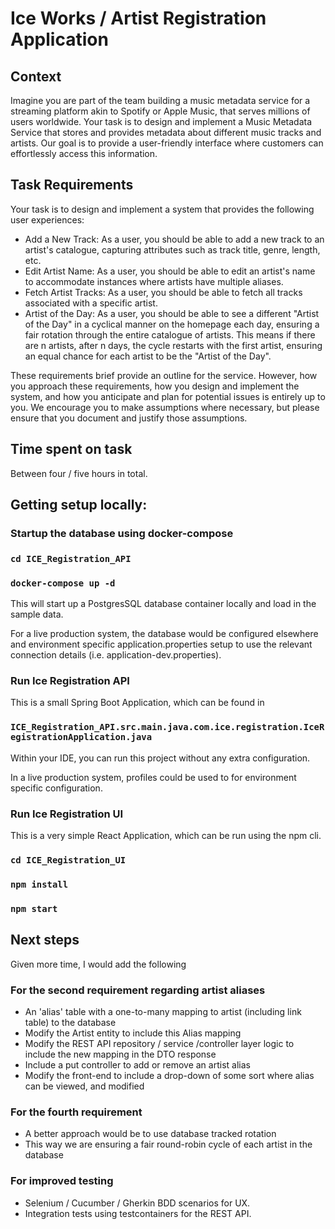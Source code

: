 #  Ice Works / Artist Registration Application

## Context
Imagine you are part of the team building a music metadata service for a streaming platform akin to Spotify
or Apple Music, that serves millions of users worldwide. Your task is to design and implement a Music
Metadata Service that stores and provides metadata about different music tracks and artists. Our goal is to
provide a user-friendly interface where customers can effortlessly access this information.

## Task Requirements
Your task is to design and implement a system that provides the following user experiences:
- Add a New Track: As a user, you should be able to add a new track to an artist's catalogue,
capturing attributes such as track title, genre, length, etc.
- Edit Artist Name: As a user, you should be able to edit an artist's name to accommodate instances
where artists have multiple aliases.
- Fetch Artist Tracks: As a user, you should be able to fetch all tracks associated with a specific artist.
- Artist of the Day: As a user, you should be able to see a different "Artist of the Day" in a cyclical
manner on the homepage each day, ensuring a fair rotation through the entire catalogue of artists.
This means if there are n artists, after n days, the cycle restarts with the first artist, ensuring an equal
chance for each artist to be the "Artist of the Day".

These requirements brief provide an outline for the service. However, how you approach these
requirements, how you design and implement the system, and how you anticipate and plan for potential
issues is entirely up to you. We encourage you to make assumptions where necessary, but please ensure
that you document and justify those assumptions.

## Time spent on task
Between four / five hours in total.

## Getting setup locally:

### Startup the database using docker-compose

### `cd ICE_Registration_API`
### `docker-compose up -d`

This will start up a PostgresSQL database container locally
and load in the sample data.

For a live production system, the database would be configured elsewhere 
and environment specific application.properties setup to use the relevant 
connection details (i.e. application-dev.properties). 

### Run Ice Registration API

This is a small Spring Boot Application, which can be found in 

### `ICE_Registration_API.src.main.java.com.ice.registration.IceRegistrationApplication.java`

Within your IDE, you can run this project without any extra configuration.

In a live production system, profiles could be used to for environment specific configuration.

### Run Ice Registration UI

This is a very simple React Application, which can be run using the npm cli.

### `cd ICE_Registration_UI`
### `npm install`
### `npm start`

## Next steps

Given more time, I would add the following

### For the second requirement regarding artist aliases

- An 'alias' table with a one-to-many mapping to artist (including link table) to the database
- Modify the Artist entity to include this Alias mapping
- Modify the REST API repository / service /controller 
layer logic to include the new mapping in the DTO response
- Include a put controller to add or remove an artist alias
- Modify the front-end to include a drop-down of some sort where alias can be viewed, and modified

### For the fourth requirement

- A better approach would be to use database tracked rotation
- This way we are ensuring a fair round-robin cycle of each artist in the database

### For improved testing

- Selenium / Cucumber / Gherkin BDD scenarios for UX.
- Integration tests using testcontainers for the REST API.